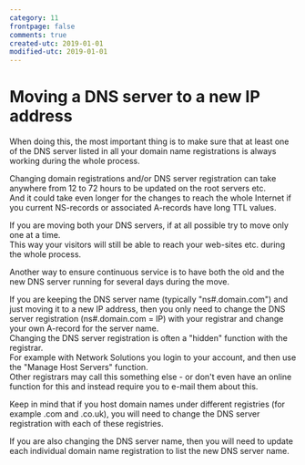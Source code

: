 ```yaml
---
category: 11
frontpage: false
comments: true
created-utc: 2019-01-01
modified-utc: 2019-01-01
---
```

# Moving a DNS server to a new IP address

When doing this, the most important thing is to make sure that at least one of the DNS server listed in all your domain name registrations is always working during the whole process.

Changing domain registrations and/or DNS server registration can take anywhere from 12 to 72 hours to be updated on the root servers etc.  
And it could take even longer for the changes to reach the whole Internet if you current NS-records or associated A-records have long TTL values.

If you are moving both your DNS servers, if at all possible try to move only one at a time.  
This way your visitors will still be able to reach your web-sites etc. during the whole process.

Another way to ensure continuous service is to have both the old and the new DNS server running for several days during the move.

If you are keeping the DNS server name (typically "ns#.domain.com") and just moving it to a new IP address, then you only need to change the DNS server registration (ns#.domain.com = IP) with your registrar and change your own A-record for the server name.  
Changing the DNS server registration is often a "hidden" function with the registrar.  
For example with Network Solutions you login to your account, and then use the "Manage Host Servers" function.  
Other registrars may call this something else - or don't even have an online function for this and instead require you to e-mail them about this.

Keep in mind that if you host domain names under different registries (for example .com and .co.uk), you will need to change the DNS server registration with each of these registries.

If you are also changing the DNS server name, then you will need to update each individual domain name registration to list the new DNS server name.

